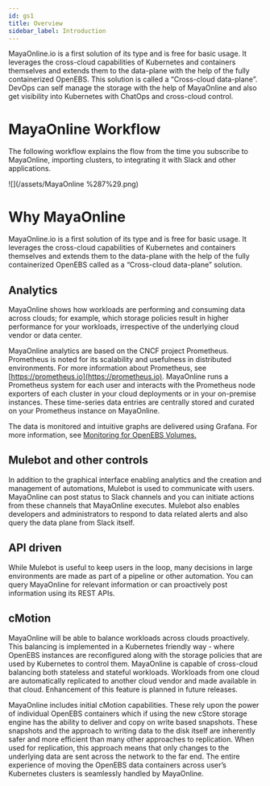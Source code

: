 ```yaml
---
id: gs1
title: Overview
sidebar_label: Introduction
---
```


MayaOnline.io is a first solution of its type  and is free for basic usage. It leverages the cross-cloud capabilities of Kubernetes and containers themselves and extends them to the data-plane with the help of the fully containerized OpenEBS. This solution is called a “Cross-cloud data-plane”. DevOps can self manage the storage with the help of MayaOnline and also get visibility into Kubernetes with ChatOps and cross-cloud control.

# MayaOnline Workflow

The following workflow explains the flow from the time you subscribe to MayaOnline, importing clusters,  to integrating it with Slack and other applications.

![](/assets/MayaOnline %287%29.png)

# Why MayaOnline

MayaOnline.io is a first solution of its type and is free for basic usage. It leverages the cross-cloud capabilities of Kubernetes and containers themselves and extends them to the data-plane with the help of the fully containerized OpenEBS called as a “Cross-cloud data-plane” solution.

## **Analytics**

MayaOnline shows how workloads are performing and consuming data across clouds; for example, which storage policies result in higher performance for your workloads, irrespective of the underlying cloud vendor or data center.

MayaOnline analytics are based on the CNCF project Prometheus. Prometheus is noted for its scalability and usefulness in distributed environments. For more information about Prometheus, see [https://prometheus.io](https://prometheus.io). MayaOnline runs a Prometheus system for each user and interacts with the Prometheus node exporters of each cluster in your cloud deployments or in your on-premise instances. These time-series data entries are centrally stored and curated on your Prometheus instance on MayaOnline.

The data is monitored and intuitive graphs are delivered using Grafana. For more information, see [Monitoring for OpenEBS Volumes.](/monitoring-for-openebs-volumes.md)

## **Mulebot and other controls**

In addition to the graphical interface enabling analytics and the creation and management of automations, Mulebot is used to communicate with users. MayaOnline can post status to Slack channels and you can initiate actions from these channels that MayaOnline executes. Mulebot also enables developers and administrators to respond to data related alerts and also query the data plane from Slack itself.

## **API driven**

While Mulebot is useful to keep users in the loop, many decisions in large environments are made as part of a pipeline or other automation. You can query MayaOnline for relevant information or can proactively post information using its REST APIs.

## **cMotion**

MayaOnline will be able to balance workloads across clouds proactively. This balancing is implemented in a Kubernetes friendly way - where OpenEBS instances are reconfigured along with the storage policies that are used by Kubernetes to control them. MayaOnline is capable of cross-cloud balancing both stateless and stateful workloads. Workloads from one cloud are automatically replicated to another cloud vendor and made available in that cloud. Enhancement of this feature is planned in future releases.

MayaOnline includes initial cMotion capabilities. These rely upon the power of individual OpenEBS containers which if using the new cStore storage engine has the ability to deliver and copy on write based snapshots. These snapshots and the approach to writing data to the disk itself are inherently safer and more efficient than many other approaches to replication. When used for replication, this approach means that only changes to the underlying data are sent across the network to the far end. The entire experience of moving the OpenEBS data containers across user’s Kubernetes clusters is seamlessly handled by MayaOnline.

